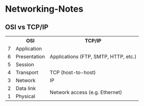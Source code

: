 Networking-Notes
================

OSI vs TCP/IP
-------------

<table>
<tr>
    <th></th>
    <th>OSI</th>
    <th>TCP/IP</th>
</tr>
<tr>
    <td>7</td>
    <td>Application</td>
    <td rowspan="3">Applications (FTP, SMTP, HTTP, etc.)</td>
</tr>
<tr>
    <td>6</td>
    <td>Presentation</td>
</tr>
<tr>
    <td>5</td>
    <td>Session</td>
</tr>
<tr>
    <td>4</td>
    <td>Transport</td>
    <td>TCP (host-to-host)</td>
</tr>
<tr>
    <td>3</td>
    <td>Network</td>
    <td>IP</td>
</tr>
<tr>
    <td>2</td>
    <td>Data link</td>
    <td rowspan="2">Network access (e.g. Ethernet)</td>
</tr>
<tr>
    <td>1</td>
    <td>Physical</td>
</tr>
</table>
